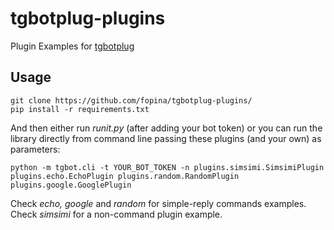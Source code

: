 # tgbotplug-plugins
Plugin Examples for [tgbotplug](https://github.com/fopina/tgbotplug)

## Usage

    git clone https://github.com/fopina/tgbotplug-plugins/
    pip install -r requirements.txt

And then either run _runit.py_ (after adding your bot token) or you can run the library directly from command line passing these plugins (and your own) as parameters:

    python -m tgbot.cli -t YOUR_BOT_TOKEN -n plugins.simsimi.SimsimiPlugin plugins.echo.EchoPlugin plugins.random.RandomPlugin plugins.google.GooglePlugin
    
Check _echo, google_ and _random_ for simple-reply commands examples.  
Check _simsimi_ for a non-command plugin example.
